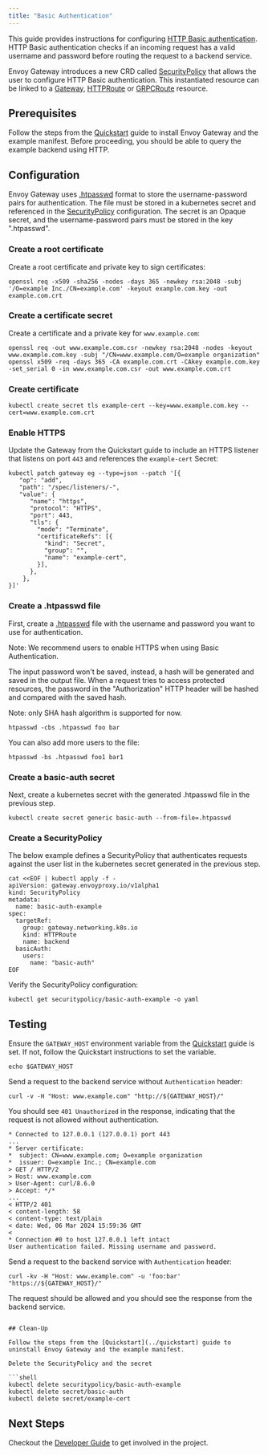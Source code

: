 ```yaml
---
title: "Basic Authentication"
---
```


This guide provides instructions for configuring [HTTP Basic authentication][http Basic authentication]. 
HTTP Basic authentication checks if an incoming request has a valid username and password before routing the request to 
a backend service.

Envoy Gateway introduces a new CRD called [SecurityPolicy][SecurityPolicy] that allows the user to configure HTTP Basic 
authentication. 
This instantiated resource can be linked to a [Gateway][Gateway], [HTTPRoute][HTTPRoute] or [GRPCRoute][GRPCRoute] resource.

## Prerequisites

Follow the steps from the [Quickstart](../quickstart) guide to install Envoy Gateway and the example manifest.
Before proceeding, you should be able to query the example backend using HTTP.

## Configuration

Envoy Gateway uses [.htpasswd][.htpasswd] format to store the username-password pairs for authentication.
The file must be stored in a kubernetes secret and referenced in the [SecurityPolicy][SecurityPolicy] configuration. 
The secret is an Opaque secret, and the username-password pairs must be stored in the key ".htpasswd".

### Create a root certificate

Create a root certificate and private key to sign certificates:

```shell
openssl req -x509 -sha256 -nodes -days 365 -newkey rsa:2048 -subj '/O=example Inc./CN=example.com' -keyout example.com.key -out example.com.crt
```

### Create a certificate secret

Create a certificate and a private key for `www.example.com`:

```shell
openssl req -out www.example.com.csr -newkey rsa:2048 -nodes -keyout www.example.com.key -subj "/CN=www.example.com/O=example organization"
openssl x509 -req -days 365 -CA example.com.crt -CAkey example.com.key -set_serial 0 -in www.example.com.csr -out www.example.com.crt
```

### Create certificate 

```shell
kubectl create secret tls example-cert --key=www.example.com.key --cert=www.example.com.crt
```

### Enable HTTPS
Update the Gateway from the Quickstart guide to include an HTTPS listener that listens on port `443` and references the
`example-cert` Secret:

```shell
kubectl patch gateway eg --type=json --patch '[{
   "op": "add",
   "path": "/spec/listeners/-",
   "value": {
      "name": "https",
      "protocol": "HTTPS",
      "port": 443,
      "tls": {
        "mode": "Terminate",
        "certificateRefs": [{
          "kind": "Secret",
          "group": "",
          "name": "example-cert",
        }],
      },
    },
}]'
```

### Create a .htpasswd file
First, create a [.htpasswd][.htpasswd] file with the username and password you want to use for authentication. 

Note: We recommend users to enable HTTPS when using Basic Authentication.

The input password won't be saved, instead, a hash will be generated and saved in the output file. When a request
tries to access protected resources, the password in the "Authorization" HTTP header will be hashed and compared with the 
saved hash.

Note: only SHA hash algorithm is supported for now.

```shell
htpasswd -cbs .htpasswd foo bar
```

You can also add more users to the file:

```shell
htpasswd -bs .htpasswd foo1 bar1
```

### Create a basic-auth secret

Next, create a kubernetes secret with the generated .htpasswd file in the previous step.

```shell
kubectl create secret generic basic-auth --from-file=.htpasswd
```

### Create a SecurityPolicy

The below example defines a SecurityPolicy that authenticates requests against the user list in the kubernetes
secret generated in the previous step.

```shell
cat <<EOF | kubectl apply -f -
apiVersion: gateway.envoyproxy.io/v1alpha1
kind: SecurityPolicy
metadata:
  name: basic-auth-example
spec:
  targetRef:
    group: gateway.networking.k8s.io
    kind: HTTPRoute
    name: backend
  basicAuth:
    users:
      name: "basic-auth"
EOF
```

Verify the SecurityPolicy configuration:

```shell
kubectl get securitypolicy/basic-auth-example -o yaml
```

## Testing

Ensure the `GATEWAY_HOST` environment variable from the [Quickstart](../quickstart) guide is set. If not, follow the
Quickstart instructions to set the variable.

```shell
echo $GATEWAY_HOST
```

Send a request to the backend service without `Authentication` header:

```shell
curl -v -H "Host: www.example.com" "http://${GATEWAY_HOST}/"
```

You should see `401 Unauthorized` in the response, indicating that the request is not allowed without authentication.

```shell
* Connected to 127.0.0.1 (127.0.0.1) port 443
...
* Server certificate:
*  subject: CN=www.example.com; O=example organization
*  issuer: O=example Inc.; CN=example.com
> GET / HTTP/2
> Host: www.example.com
> User-Agent: curl/8.6.0
> Accept: */*
...
< HTTP/2 401
< content-length: 58
< content-type: text/plain
< date: Wed, 06 Mar 2024 15:59:36 GMT
<
* Connection #0 to host 127.0.0.1 left intact
User authentication failed. Missing username and password.
```

Send a request to the backend service with `Authentication` header:

```shell
curl -kv -H "Host: www.example.com" -u 'foo:bar' "https://${GATEWAY_HOST}/" 
```

The request should be allowed and you should see the response from the backend service.

```shell

## Clean-Up

Follow the steps from the [Quickstart](../quickstart) guide to uninstall Envoy Gateway and the example manifest.

Delete the SecurityPolicy and the secret

```shell
kubectl delete securitypolicy/basic-auth-example
kubectl delete secret/basic-auth
kubectl delete secret/example-cert
```

## Next Steps

Checkout the [Developer Guide](../../contributions/develop/) to get involved in the project.

[SecurityPolicy]: ../../design/security-policy/
[http Basic authentication]: https://tools.ietf.org/html/rfc2617
[Gateway]: https://gateway-api.sigs.k8s.io/api-types/gateway
[HTTPRoute]: https://gateway-api.sigs.k8s.io/api-types/httproute
[GRPCRoute]: https://gateway-api.sigs.k8s.io/api-types/grpcroute
[.htpasswd]: https://httpd.apache.org/docs/current/programs/htpasswd.html
